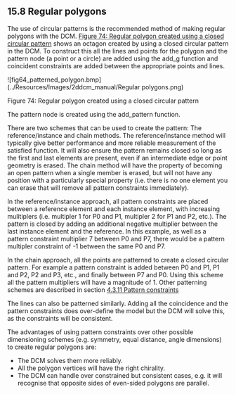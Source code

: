 ## 15.8 Regular polygons

The use of circular patterns is the recommended method of making regular polygons with the DCM. 
[Figure 74: Regular polygon created using a closed circular pattern](#_Ref469800263) shows an octagon created by using a closed circular pattern in the DCM. 
To construct this all the lines and points for the polygon and the pattern node (a point or a circle) are added using the add\_g function and coincident constraints are added between the appropriate points and lines.

![fig64_patterned_polygon.bmp](../Resources/Images/2ddcm_manual/Regular polygons.png)

Figure 74: Regular polygon created using a closed circular pattern

The pattern node is created using the add\_pattern function.

There are two schemes that can be used to create the pattern: The reference/instance and chain methods. 
The reference/instance method will typically give better performance and more reliable measurement of the satisfied function. 
It will also ensure the pattern remains closed so long as the first and last elements are present, even if an intermediate edge or point geometry is erased. 
The chain method will have the property of becoming an open pattern when a single member is erased, but will not have any position with a particularly special property (i.e. 
there is no one element you can erase that will remove all pattern constraints immediately).

In the reference/instance approach, all pattern constraints are placed between a reference element and each instance element, with increasing mulitiplers (i.e. 
multipler 1 for P0 and P1, multipler 2 for P1 and P2, etc.). The pattern is closed by adding an additional negative multiplier between the last instance element and the reference. 
In this example, as well as a pattern constraint multiplier 7 between P0 and P7, there would be a pattern multipler constraint of -1 between the same P0 and P7.

In the chain approach, all the points are patterned to create a closed circular pattern. 
For example a pattern constraint is added between P0 and P1, P1 and P2, P2 and P3, etc., and finally between P7 and P0. Using this scheme all the pattern multipliers will have a magnitude of 1. Other patterning schemes are described in section [4.3.11 Pattern constraints](4.3._Logical_constraints.md)

The lines can also be patterned similarly. 
Adding all the coincidence and the pattern constraints does over-define the model but the DCM will solve this, as the constraints will be consistent.

The advantages of using pattern constraints over other possible dimensioning schemes (e.g. 
symmetry, equal distance, angle dimensions) to create regular polygons are:

- The DCM solves them more reliably.
- All the polygon vertices will have the right chirality.
- The DCM can handle over constrained but consistent cases, e.g. 
it will recognise that opposite sides of even-sided polygons are parallel.

